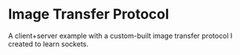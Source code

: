 # Image Transfer Protocol
 A client+server example with a custom-built image transfer protocol I created to learn sockets.
